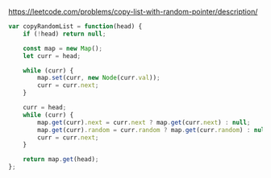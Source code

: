 https://leetcode.com/problems/copy-list-with-random-pointer/description/

```js
var copyRandomList = function(head) {
    if (!head) return null;

    const map = new Map();
    let curr = head;

    while (curr) {
        map.set(curr, new Node(curr.val));
        curr = curr.next;
    }

    curr = head;
    while (curr) {
        map.get(curr).next = curr.next ? map.get(curr.next) : null;
        map.get(curr).random = curr.random ? map.get(curr.random) : null;
        curr = curr.next;
    }

    return map.get(head);
};
```